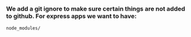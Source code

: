 ### We add a git ignore to make sure certain things are not added to github. For express apps we want to have:
```
node_modules/
```


